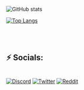 
![GitHub stats](https://github-contribution-stats.vercel.app/api/?username=merloss)
  
[![Top Langs](https://github-readme-stats.vercel.app/api/top-langs/?username=merloss&layout=compact&card_width=445)](https://github.com/anuraghazra/github-readme-stats) 

<br>
<br>

## ⚡️ Socials:
\
   [![Discord](https://img.shields.io/badge/discord-%237289DA.svg?style=for-the-badge&logo=discord&logoColor=white)](https://discord.com/users/489811754411491328)
   [![Twitter](https://img.shields.io/badge/Twitter-%231DA1F2.svg?style=for-the-badge&logo=Twitter&logoColor=white)](https://twitter.com/merl0ss)
   [![Reddit](https://img.shields.io/badge/Reddit-%23FF4500.svg?style=for-the-badge&logo=Reddit&logoColor=white)](https://www.reddit.com/user/Merl0ss)
